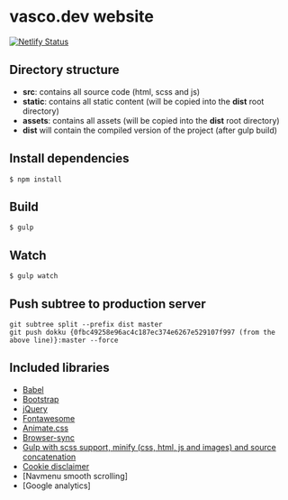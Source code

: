 # vasco.dev website

[![Netlify Status](https://api.netlify.com/api/v1/badges/28d7eaab-f2b1-4316-9bef-bbaaeeb5f080/deploy-status)](https://app.netlify.com/sites/vascodev/deploys)

## Directory structure

- **src**: contains all source code (html, scss and js)
- **static**: contains all static content (will be copied into the **dist** root directory)
- **assets**: contains all assets (will be copied into the **dist** root directory)
- **dist** will contain the compiled version of the project (after gulp build)

## Install dependencies

```
$ npm install
```

## Build

```
$ gulp
```

## Watch

```
$ gulp watch
```

## Push subtree to production server

```
git subtree split --prefix dist master
git push dokku {0fbc49258e96ac4c187ec374e6267e529107f997 (from the above line)}:master --force
```

## Included libraries

- [Babel](https://babeljs.io)
- [Bootstrap](https://getbootstrap.com)
- [jQuery](https://jquery.com)
- [Fontawesome](https://fontawesome.com/?from=io)
- [Animate.css](https://daneden.github.io/animate.css/)
- [Browser-sync](https://www.browsersync.io)
- [Gulp with scss support, minify (css, html, js and images) and source concatenation](https://www.browsersync.io)
- [Cookie disclaimer](https://github.com/Wruczek/Bootstrap-Cookie-Alert)
- [Navmenu smooth scrolling]
- [Google analytics]
